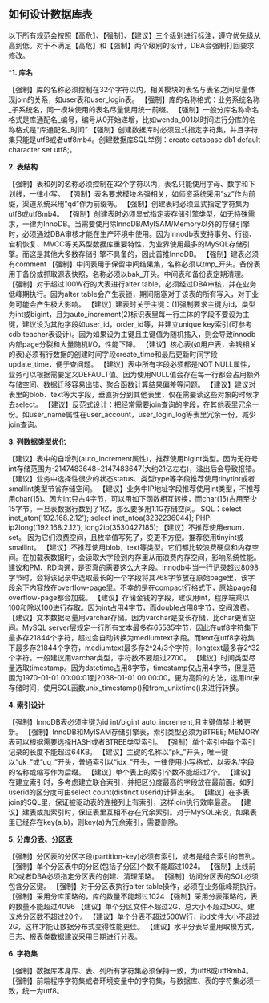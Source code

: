 ## 如何设计数据库表

以下所有规范会按照【高危】、【强制】、【建议】三个级别进行标注，遵守优先级从高到低。对于不满足【高危】和【强制】两个级别的设计，DBA会强制打回要求修改。

***1. 库名**

【强制】库的名称必须控制在32个字符以内，相关模块的表名与表名之间尽量体现join的关系，如user表和user_login表。
【强制】库的名称格式：业务系统名称_子系统名，同一模块使用的表名尽量使用统一前缀。
【强制】一般分库名称命名格式是库通配名_编号，编号从0开始递增，比如wenda_001以时间进行分库的名称格式是“库通配名_时间”
【强制】创建数据库时必须显式指定字符集，并且字符集只能是utf8或者utf8mb4。创建数据库SQL举例：create database db1 default character set utf8;。

**2. 表结构**

【强制】表和列的名称必须控制在32个字符以内，表名只能使用字母、数字和下划线，一律小写。
【强制】表名要求模块名强相关，如师资系统采用”sz”作为前缀，渠道系统采用”qd”作为前缀等。
【强制】创建表时必须显式指定字符集为utf8或utf8mb4。
【强制】创建表时必须显式指定表存储引擎类型，如无特殊需求，一律为InnoDB。当需要使用除InnoDB/MyISAM/Memory以外的存储引擎时，必须通过DBA审核才能在生产环境中使用。因为Innodb表支持事务、行锁、宕机恢复、MVCC等关系型数据库重要特性，为业界使用最多的MySQL存储引擎。而这是其他大多数存储引擎不具备的，因此首推InnoDB。
【强制】建表必须有comment
【强制】中间表用于保留中间结果集，名称必须以tmp_开头。备份表用于备份或抓取源表快照，名称必须以bak_开头。中间表和备份表定期清理。
【强制】对于超过100W行的大表进行alter table，必须经过DBA审核，并在业务低峰期执行。因为alter table会产生表锁，期间阻塞对于该表的所有写入，对于业务可能会产生极大影响。
【建议】建表时关于主键：(1)强制要求主键为id，类型为int或bigint，且为auto_increment(2)标识表里每一行主体的字段不要设为主键，建议设为其他字段如user_id，order_id等，并建立unique key索引(可参考cdb.teacher表设计)。因为如果设为主键且主键值为随机插入，则会导致innodb内部page分裂和大量随机I/O，性能下降。
【建议】核心表(如用户表，金钱相关的表)必须有行数据的创建时间字段create_time和最后更新时间字段update_time，便于查问题。
【建议】表中所有字段必须都是NOT NULL属性，业务可以根据需要定义DEFAULT值。因为使用NULL值会存在每一行都会占用额外存储空间、数据迁移容易出错、聚合函数计算结果偏差等问题。
【建议】建议对表里的blob、text等大字段，垂直拆分到其他表里，仅在需要读这些对象的时候才去select。
【建议】反范式设计：把经常需要join查询的字段，在其他表里冗余一份。如user_name属性在user_account，user_login_log等表里冗余一份，减少join查询。

**3. 列数据类型优化**

【建议】表中的自增列(auto_increment属性)，推荐使用bigint类型。因为无符号int存储范围为-2147483648~2147483647(大约21亿左右)，溢出后会导致报错。
【建议】业务中选择性很少的状态status、类型type等字段推荐使用tinytint或者smallint类型节省存储空间。
【建议】业务中IP地址字段推荐使用int类型，不推荐用char(15)。因为int只占4字节，可以用如下函数相互转换，而char(15)占用至少15字节。一旦表数据行数到了1亿，那么要多用1.1G存储空间。 SQL：select inet_aton('192.168.2.12'); select inet_ntoa(3232236044); PHP: ip2long(‘192.168.2.12’); long2ip(3530427185);
【建议】不推荐使用enum，set。 因为它们浪费空间，且枚举值写死了，变更不方便。推荐使用tinyint或smallint。
【建议】不推荐使用blob，text等类型。它们都比较浪费硬盘和内存空间。在加载表数据时，会读取大字段到内存里从而浪费内存空间，影响系统性能。建议和PM、RD沟通，是否真的需要这么大字段。Innodb中当一行记录超过8098字节时，会将该记录中选取最长的一个字段将其768字节放在原始page里，该字段余下内容放在overflow-page里。不幸的是在compact行格式下，原始page和overflow-page都会加载。
【建议】存储金钱的字段，建议用int，程序端乘以100和除以100进行存取。因为int占用4字节，而double占用8字节，空间浪费。
【建议】文本数据尽量用varchar存储。因为varchar是变长存储，比char更省空间。MySQL server层规定一行所有文本最多存65535字节，因此在utf8字符集下最多存21844个字符，超过会自动转换为mediumtext字段。而text在utf8字符集下最多存21844个字符，mediumtext最多存2^24/3个字符，longtext最多存2^32个字符。一般建议用varchar类型，字符数不要超过2700。
【建议】时间类型尽量选取timestamp。因为datetime占用8字节，timestamp仅占用4字节，但是范围为1970-01-01 00:00:01到2038-01-01 00:00:00。更为高阶的方法，选用int来存储时间，使用SQL函数unix_timestamp()和from_unixtime()来进行转换。

**4. 索引设计**

【强制】InnoDB表必须主键为id int/bigint auto_increment,且主键值禁止被更新。
【强制】InnoDB和MyISAM存储引擎表，索引类型必须为BTREE; MEMORY表可以根据需要选择HASH或者BTREE类型索引。
【强制】单个索引中每个索引记录的长度不能超过64KB。
【建议】主键的名称以“pk_”开头，唯一键以“uk_”或“uq_”开头，普通索引以“idx_”开头，一律使用小写格式，以表名/字段的名称或缩写作为后缀。
【建议】单个表上的索引个数不能超过7个。
【建议】在建立索引时，多考虑建立联合索引，并把区分度最高的字段放在最前面。如列userid的区分度可由select count(distinct userid)计算出来。
【建议】在多表join的SQL里，保证被驱动表的连接列上有索引，这样join执行效率最高。
【建议】建表或加索引时，保证表里互相不存在冗余索引。对于MySQL来说，如果表里已经存在key(a,b)，则key(a)为冗余索引，需要删除。

**5. 分库分表、分区表**

【强制】分区表的分区字段(partition-key)必须有索引，或者是组合索引的首列。
【强制】单个分区表中的分区(包括子分区)个数不能超过1024。
【强制】上线前RD或者DBA必须指定分区表的创建、清理策略。
【强制】访问分区表的SQL必须包含分区键。
【强制】对于分区表执行alter table操作，必须在业务低峰期执行。
【强制】采用分库策略的，库的数量不能超过1024
【强制】采用分表策略的，表的数量不能超过4096
【建议】单个分区文件不超过2G，总大小不超过50G。建议总分区数不超过20个。
【建议】单个分表不超过500W行，ibd文件大小不超过2G，这样才能让数据分布式变得性能更佳。
【建议】水平分表尽量用取模方式，日志、报表类数据建议采用日期进行分表。

**6. 字符集**

【强制】数据库本身库、表、列所有字符集必须保持一致，为utf8或utf8mb4。
【强制】前端程序字符集或者环境变量中的字符集，与数据库、表的字符集必须一致，统一为utf8。

